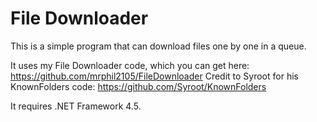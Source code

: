# File Downloader

This is a simple program that can download files one by one in a queue.

It uses my File Downloader code, which you can get here: https://github.com/mrphil2105/FileDownloader
Credit to Syroot for his KnownFolders code: https://github.com/Syroot/KnownFolders

It requires .NET Framework 4.5.